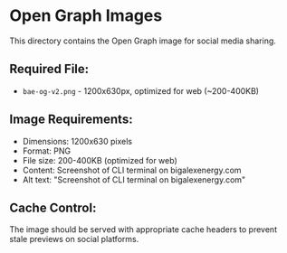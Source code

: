 # Open Graph Images

This directory contains the Open Graph image for social media sharing.

## Required File:

- `bae-og-v2.png` - 1200x630px, optimized for web (~200-400KB)

## Image Requirements:

- Dimensions: 1200x630 pixels
- Format: PNG
- File size: 200-400KB (optimized for web)
- Content: Screenshot of CLI terminal on bigalexenergy.com
- Alt text: "Screenshot of CLI terminal on bigalexenergy.com"

## Cache Control:

The image should be served with appropriate cache headers to prevent stale previews on social platforms.
